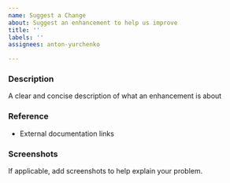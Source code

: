 ```yaml
---
name: Suggest a Change
about: Suggest an enhancement to help us improve
title: ''
labels: ''
assignees: anton-yurchenko

---
```


### Description

A clear and concise description of what an enhancement is about

### Reference

- External documentation links

### Screenshots

If applicable, add screenshots to help explain your problem.
